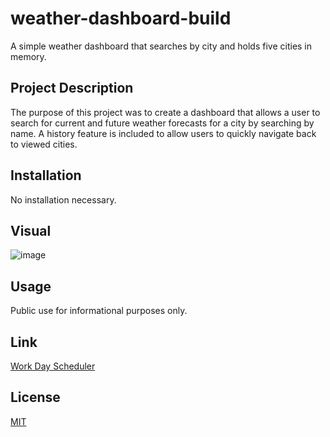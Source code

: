 # weather-dashboard-build
A simple weather dashboard that searches by city and holds five cities in memory. 

## Project Description

The purpose of this project was to create a dashboard that allows a user to search for current and future weather forecasts for a city by searching by name. A history feature is included to allow users to quickly navigate back to viewed cities. 

## Installation

No installation necessary. 

## Visual
![image](./Assets/05-third-party-apis-homework-demo.gif)

## Usage

Public use for informational purposes only. 

## Link

[Work Day Scheduler](https://softpoachedeggs.github.io/refactor-daily-planner/)

## License

[MIT](https://choosealicense.com/licenses/mit/)
